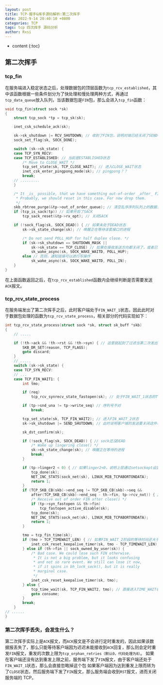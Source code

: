 ```yaml
---
layout: post
title: TCP-握手&挥手源码解析:第二次挥手
date: 2022-9-14 20:40:10 +0800
categories: TCP
tags: tcp 四次挥手 源码分析
author: Rxsi
---
```


* content
{:toc}

## 第二次挥手
### tcp_fin
在服务端进入稳定状态之后，处理数据包的顶层函数为`tcp_rcv_established`，其中该函数根据一些条件划分为了快处理和慢处理两种方式，再通过`tcp_data_queue`放入队列，当该数据包是`FIN`包，那么会进入`tcp_fin`函数：
<!--more-->
```c
void tcp_fin(struct sock *sk)
{
	struct tcp_sock *tp = tcp_sk(sk);

	inet_csk_schedule_ack(sk);

	sk->sk_shutdown |= RCV_SHUTDOWN; // 收到了FIN包，说明对端已经关闭了SEND端，因此从接收到这个包开始（注意前面的数据包已经处理完了），那么本端就关闭RCV端
	sock_set_flag(sk, SOCK_DONE);

	switch (sk->sk_state) {
	case TCP_SYN_RECV:
	case TCP_ESTABLISHED: // 当前是ESTABLISHED状态
		/* Move to CLOSE_WAIT */
		tcp_set_state(sk, TCP_CLOSE_WAIT); // 进入CLOSE_WAIT状态
		inet_csk_enter_pingpong_mode(sk); // pingpong？？
		break;
    // .........
	}

	/* It _is_ possible, that we have something out-of-order _after_ FIN.
	 * Probably, we should reset in this case. For now drop them.
	 */
	skb_rbtree_purge(&tp->out_of_order_queue); // 清空乱序序列队列上的数据包
	if (tcp_is_sack(tp)) // 如果开启了SACK
		tcp_sack_reset(&tp->rx_opt); // 关闭SACK

	if (!sock_flag(sk, SOCK_DEAD)) { // 如果未处于DEAD状态
		sk->sk_state_change(sk); // 唤醒正在等待该套接口的进程

		/* Do not send POLL_HUP for half duplex close. */
		if (sk->sk_shutdown == SHUTDOWN_MASK ||
		    sk->sk_state == TCP_CLOSE) // 如果在接收发送方向都关闭了，或者已经处于CLOSE状态，那么一步唤醒等待套接字的进程，通知链接已经停止
			sk_wake_async(sk, SOCK_WAKE_WAITD, POLL_HUP);
		else // 否则，通知链接可以进行写操作
			sk_wake_async(sk, SOCK_WAKE_WAITD, POLL_IN);
	}
}
```
在上面函数返回之后，在`tcp_rcv_established`函数内会继续判断是否需要发送`ACK`报文。
### tcp_rcv_state_process
在服务端发出了第二次挥手之后，此时客户端处于`FIN_WAIT_1`状态，因此此时对于数据包处理的函数为`tcp_rcv_state_process`，相关部分的代码实现如下：
```c
int tcp_rcv_state_process(struct sock *sk, struct sk_buff *skb)
{
    // .....

	if (!th->ack && !th->rst && !th->syn) { // 这里就起到了过滤当第二次发出的ACK丢失，而服务端又直接下发第三次挥手包的情况，这里会被直接过滤掉，不作理会
		SKB_DR_SET(reason, TCP_FLAGS);
		goto discard;
	}
	// .....
	switch (sk->sk_state) {
	case TCP_SYN_RECV:
	// ...
	case TCP_FIN_WAIT1: {
		int tmo;

		if (req)
			tcp_rcv_synrecv_state_fastopen(sk); // 处于FIN_WAIT_1状态的TCP还有request_sock结构？？这里的操作时删除掉request_sock结构

		if (tp->snd_una != tp->write_seq) // 序列号不对
			break;

		tcp_set_state(sk, TCP_FIN_WAIT2); // 进入FIN_WAIT_2状态
		sk->sk_shutdown |= SEND_SHUTDOWN; // 此时说明客户端的发送要关闭这件事已经让对方知晓，这里再|=SEND_SHUTDOWN是为了关闭发送端，有一点需要注意，在tcp_close中是进入函数时就设置sk_shutdown = SHUTDOWN_MASK 即同时关闭读写端，而tcp_shutdown则是等到进入FIN_WAIT_2阶段后再关闭读端

		sk_dst_confirm(sk);

		if (!sock_flag(sk, SOCK_DEAD)) { // sock还没DEAD
			/* Wake up lingering close() */
			sk->sk_state_change(sk); // 唤醒正在等待的进程
			break;
		}

		if (tp->linger2 < 0) { // 如果linger2<0，说明上层通过setsockopt设置了FIN_WAIT状态不等待，因此这里直接关闭socket
			tcp_done(sk);
			NET_INC_STATS(sock_net(sk), LINUX_MIB_TCPABORTONDATA);
			return 1;
		}
		if (TCP_SKB_CB(skb)->end_seq != TCP_SKB_CB(skb)->seq &&
		    after(TCP_SKB_CB(skb)->end_seq - th->fin, tp->rcv_nxt)) { // 收到了一个超出序列号范围的FIN包？？？这里的处理是直接关闭
			/* Receive out of order FIN after close() */
			if (tp->syn_fastopen && th->fin)
				tcp_fastopen_active_disable(sk);
			tcp_done(sk);
			NET_INC_STATS(sock_net(sk), LINUX_MIB_TCPABORTONDATA);
			return 1;
		}

		tmo = tcp_fin_time(sk);
		if (tmo > TCP_TIMEWAIT_LEN) { // 如果FIN_WAIT_2阶段的等待时间还大于1分钟，那么这里通过保活定时器去等待差值时间，而在差值时间到了之后，会直接进入TIME_WAIT状态，即调用tcp_time_wait函数
			inet_csk_reset_keepalive_timer(sk, tmo - TCP_TIMEWAIT_LEN);
		} else if (th->fin || sock_owned_by_user(sk)) {
			/* Bad case. We could lose such FIN otherwise.
			 * It is not a big problem, but it looks confusing
			 * and not so rare event. We still can lose it now,
			 * if it spins in bh_lock_sock(), but it is really
			 * marginal case.
			 */
			inet_csk_reset_keepalive_timer(sk, tmo);
		} else {
			tcp_time_wait(sk, TCP_FIN_WAIT2, tmo); // 直接进入TIME_WAIT状态
			goto consume;
		}
		break;
	}
// ......
}
```
### 第二次挥手丢失，会发生什么？
第二次挥手实际上是`ACK`报文，而`ACK`报文是不会进行定时重发的，因此如果该数据报丢失了，那么只能等待客户端因为迟迟未能接收到`ACK`回复，那么则会定时重发`FIN`报文，重发的次数上限为`tcp_orphan_retries（默认0，代码处理为8）`。
如果在客户端还没有达到重发上限之前，服务端下发了`FIN`报文，由于客户端还处于`FIN_WAIT_1`状态，那么会直接忽略掉这个包
如果客户端因为达到重发上限而转为了`CLOSE`状态，然后服务端下发了`FIN`报文，那么服务端会收到`RST`报文，进而关闭服务端的 TCP。
